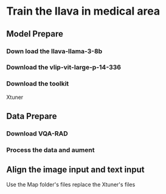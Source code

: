 # Train the llava in medical area
## Model Prepare
### Down load the llava-llama-3-8b
### Download the vlip-vit-large-p-14-336
### Download the toolkit
Xtuner
## Data Prepare
### Download VQA-RAD
### Process the data and aument
## Align the image input and text input
Use the Map folder's files replace the Xtuner's files
